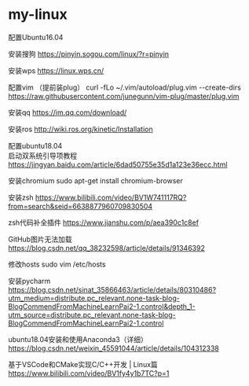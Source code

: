 # my-linux
配置Ubuntu16.04

安装搜狗    https://pinyin.sogou.com/linux/?r=pinyin

安装wps    https://linux.wps.cn/

配置vim   （提前装plug） curl -fLo ~/.vim/autoload/plug.vim --create-dirs https://raw.githubusercontent.com/junegunn/vim-plug/master/plug.vim
 
安装qq    https://im.qq.com/download/

安装ros    http://wiki.ros.org/kinetic/Installation

配置ubuntu18.04     
启动双系统引导项教程  https://jingyan.baidu.com/article/6dad50755e35d1a123e36ecc.html

安装chromium    sudo apt-get install chromium-browser

安装zsh   https://www.bilibili.com/video/BV1W741117RQ?from=search&seid=6638877960709830504

zsh代码补全插件  https://www.jianshu.com/p/aea390c1c8ef

GitHub图片无法加载  https://blog.csdn.net/qq_38232598/article/details/91346392

修改hosts   sudo vim /etc/hosts

安装pycharm   https://blog.csdn.net/sinat_35866463/article/details/80310486?utm_medium=distribute.pc_relevant.none-task-blog-BlogCommendFromMachineLearnPai2-1.control&depth_1-utm_source=distribute.pc_relevant.none-task-blog-BlogCommendFromMachineLearnPai2-1.control

ubuntu18.04安装和使用Anaconda3（详细） https://blog.csdn.net/weixin_45591044/article/details/104312338

基于VSCode和CMake实现C/C++开发 | Linux篇   https://www.bilibili.com/video/BV1fy4y1b7TC?p=1
